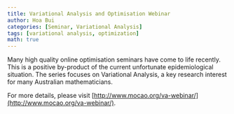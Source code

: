 ```yaml
---
title: Variational Analysis and Optimisation Webinar
author: Hoa Bui
categories: [Seminar, Variational Analysis]
tags: [variational analysis, optimization]
math: true
---
```


Many high quality online optimisation seminars have come to life recently. This is a positive by-product of the current unfortunate epidemiological situation. The series focuses on Variational Analysis, a key research interest for many Australian mathematicians.

For more details, please visit [http://www.mocao.org/va-webinar/](http://www.mocao.org/va-webinar/).
